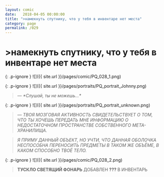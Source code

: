 ```yaml
---
layout: comic
date:   2018-04-05 00:00:00 
title: ">намекнуть спутнику, что у тебя в инвентаре нет места"
category: page
permalink: /029
---
```

# >намекнуть спутнику, что у тебя в инвентаре нет места

{: .p-ignore }
![]({{ site.url }}/pages/comic/PQ_028_1.png)

{: .p-ignore }
![]({{ site.url }}/pages/portraits/PQ_portrait_Johnny.png)

<blockquote><em>— *Слушай, ты не можешь…*</em></blockquote>

{: .p-ignore }
![]({{ site.url }}/pages/portraits/PQ_portrait_unknown.png)

<blockquote><em>— ТВОЯ МОЗГОВАЯ АКТИВНОСТЬ СВИДЕТЕЛЬСТВУЕТ О ТОМ, ЧТО ТЫ ХОЧЕШЬ ПЕРЕДАТЬ МНЕ ИНФОРМАЦИЮ О НЕДОСТАТОЧНОМ ПРОСТРАНСТВЕ СОБСТВЕННОГО МЕТА-ХРАНИЛИЩА.</em></blockquote>

<blockquote><em>Я ПРИМУ ДАННЫЙ ОБЪЕКТ, НО УЧТИ, ЧТО ДАННАЯ ОБОЛОЧКА НЕСПОСОБНА ПЕРЕНОСИТЬ ПРЕДМЕТЫ В ТАКОМ ЖЕ ОБЪЁМЕ, В КАКОМ СПОСОБНО ТВОЁ ТЕЛО.</em></blockquote>

{: .p-ignore }
![]({{ site.url }}/pages/comic/PQ_028_2.png)

<blockquote><strong>ТУСКЛО СВЕТЯЩИЙ ФОНАРЬ</strong> ДОБАВЛЕН <strong>??? </strong>В ИНВЕНТАРЬ </blockquote>
